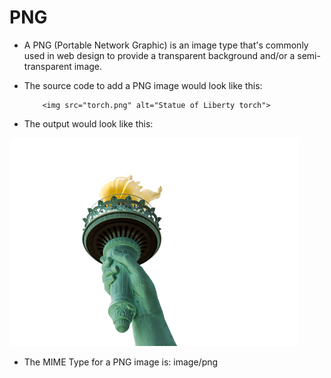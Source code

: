 # PNG

* A PNG (Portable Network Graphic) is an image type that's commonly used in web design to provide a transparent background and/or a semi-transparent image.

* The source code to add a PNG image would look like this:

          <img src="torch.png" alt="Statue of Liberty torch">
          
* The output would look like this:

<img src="torch.png" alt="Statue of Liberty torch">

* The MIME Type for a PNG image is: image/png
